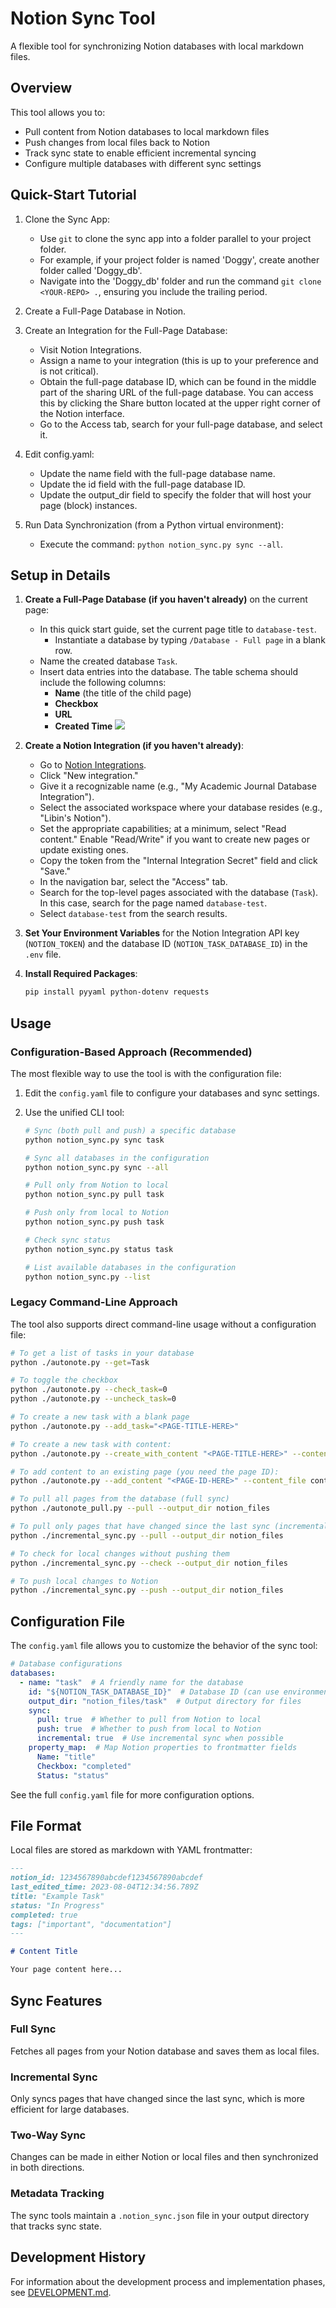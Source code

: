 # Notion Sync Tool

A flexible tool for synchronizing Notion databases with local markdown files.

## Overview

This tool allows you to:
- Pull content from Notion databases to local markdown files
- Push changes from local files back to Notion
- Track sync state to enable efficient incremental syncing
- Configure multiple databases with different sync settings

## Quick-Start Tutorial

1. Clone the Sync App:

   - Use `git` to clone the sync app into a folder parallel to your project folder.
   - For example, if your project folder is named 'Doggy', create another folder called 'Doggy_db'.
   - Navigate into the 'Doggy_db' folder and run the command `git clone <YOUR-REPO> .`, ensuring you include the trailing period.

2. Create a Full-Page Database in Notion.

3. Create an Integration for the Full-Page Database:

   - Visit Notion Integrations.
   - Assign a name to your integration (this is up to your preference and is not critical).
   - Obtain the full-page database ID, which can be found in the middle part of the sharing URL of the full-page database. You can access this by clicking the Share button located at the upper right corner of the Notion interface.
   - Go to the Access tab, search for your full-page database, and select it.

4. Edit config.yaml:

   - Update the name field with the full-page database name.
   - Update the id field with the full-page database ID.
   - Update the output_dir field to specify the folder that will host your page (block) instances.

5. Run Data Synchronization (from a Python virtual environment):
   - Execute the command: `python notion_sync.py sync --all`.

## Setup in Details

1. **Create a Full-Page Database (if you haven't already)** on the current page:

    - In this quick start guide, set the current page title to `database-test`.
        - Instantiate a database by typing `/Database - Full page` in a blank row.
    - Name the created database `Task`.
    - Insert data entries into the database. The table schema should include the following columns:
        - **Name** (the title of the child page)
        - **Checkbox**
        - **URL**
        - **Created Time**
    ![](2025-08-03%20152534.png)

2. **Create a Notion Integration (if you haven't already)**:
    
    - Go to [Notion Integrations](https://www.notion.so/my-integrations).
    - Click "New integration."
    - Give it a recognizable name (e.g., "My Academic Journal Database Integration").
    - Select the associated workspace where your database resides (e.g., "Libin's Notion").
    - Set the appropriate capabilities; at a minimum, select "Read content." Enable "Read/Write" if you want to create new pages or update existing ones.
    - Copy the token from the "Internal Integration Secret" field and click "Save."
    - In the navigation bar, select the "Access" tab.
    - Search for the top-level pages associated with the database (`Task`). In this case, search for the page named `database-test`.
    - Select `database-test` from the search results.

3. **Set Your Environment Variables** for the Notion Integration API key (`NOTION_TOKEN`) and the database ID (`NOTION_TASK_DATABASE_ID`) in the `.env` file.

4. **Install Required Packages**:
   ```bash
   pip install pyyaml python-dotenv requests
   ```

## Usage

### Configuration-Based Approach (Recommended)

The most flexible way to use the tool is with the configuration file:

1. Edit the `config.yaml` file to configure your databases and sync settings.

2. Use the unified CLI tool:
   ```bash
   # Sync (both pull and push) a specific database
   python notion_sync.py sync task

   # Sync all databases in the configuration
   python notion_sync.py sync --all

   # Pull only from Notion to local
   python notion_sync.py pull task

   # Push only from local to Notion
   python notion_sync.py push task

   # Check sync status
   python notion_sync.py status task

   # List available databases in the configuration
   python notion_sync.py --list
   ```

### Legacy Command-Line Approach

The tool also supports direct command-line usage without a configuration file:

```bash
# To get a list of tasks in your database
python ./autonote.py --get=Task

# To toggle the checkbox 
python ./autonote.py --check_task=0
python ./autonote.py --uncheck_task=0

# To create a new task with a blank page
python ./autonote.py --add_task="<PAGE-TITLE-HERE>"

# To create a new task with content:
python ./autonote.py --create_with_content "<PAGE-TITLE-HERE>" --content_file content.md

# To add content to an existing page (you need the page ID):
python ./autonote.py --add_content "<PAGE-ID-HERE>" --content_file content.example.md

# To pull all pages from the database (full sync)
python ./autonote_pull.py --pull --output_dir notion_files

# To pull only pages that have changed since the last sync (incremental)
python ./incremental_sync.py --pull --output_dir notion_files

# To check for local changes without pushing them
python ./incremental_sync.py --check --output_dir notion_files

# To push local changes to Notion
python ./incremental_sync.py --push --output_dir notion_files
```

## Configuration File

The `config.yaml` file allows you to customize the behavior of the sync tool:

```yaml
# Database configurations
databases:
  - name: "task"  # A friendly name for the database
    id: "${NOTION_TASK_DATABASE_ID}"  # Database ID (can use environment variable)
    output_dir: "notion_files/task"  # Output directory for files
    sync:
      pull: true  # Whether to pull from Notion to local
      push: true  # Whether to push from local to Notion
      incremental: true  # Use incremental sync when possible
    property_map:  # Map Notion properties to frontmatter fields
      Name: "title"
      Checkbox: "completed"
      Status: "status"
```

See the full `config.yaml` file for more configuration options.

## File Format

Local files are stored as markdown with YAML frontmatter:

```markdown
---
notion_id: 1234567890abcdef1234567890abcdef
last_edited_time: 2023-08-04T12:34:56.789Z
title: "Example Task"
status: "In Progress"
completed: true
tags: ["important", "documentation"]
---

# Content Title

Your page content here...
```

## Sync Features

### Full Sync
Fetches all pages from your Notion database and saves them as local files.

### Incremental Sync
Only syncs pages that have changed since the last sync, which is more efficient for large databases.

### Two-Way Sync
Changes can be made in either Notion or local files and then synchronized in both directions.

### Metadata Tracking
The sync tools maintain a `.notion_sync.json` file in your output directory that tracks sync state.

## Development History

For information about the development process and implementation phases, see [DEVELOPMENT.md](DEVELOPMENT.md).